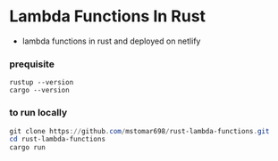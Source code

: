 # Lambda Functions In Rust

* lambda functions in rust and deployed on netlify

### prequisite
```shell
rustup --version
cargo --version
```

### to run locally
```powershell
git clone https://github.com/mstomar698/rust-lambda-functions.git
cd rust-lambda-functions
cargo run
```